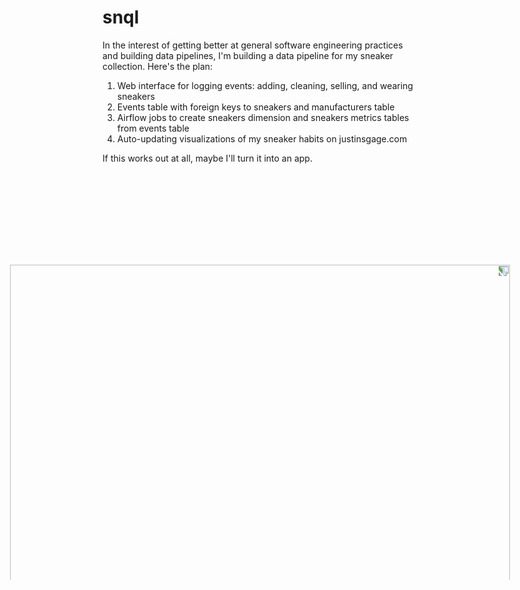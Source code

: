 # snql
In the interest of getting better at general software engineering practices and building data pipelines, I'm building a data pipeline for my sneaker collection. Here's the plan:

1) Web interface for logging events: adding, cleaning, selling, and wearing sneakers
2) Events table with foreign keys to sneakers and manufacturers table
3) Airflow jobs to create sneakers dimension and sneakers metrics tables from events table
4) Auto-updating visualizations of my sneaker habits on justinsgage.com

If this works out at all, maybe I'll turn it into an app.

<img src="https://github.com/gagejustins/snql/blob/master/model.png" width=800 style="transform:rotate(90deg);">
